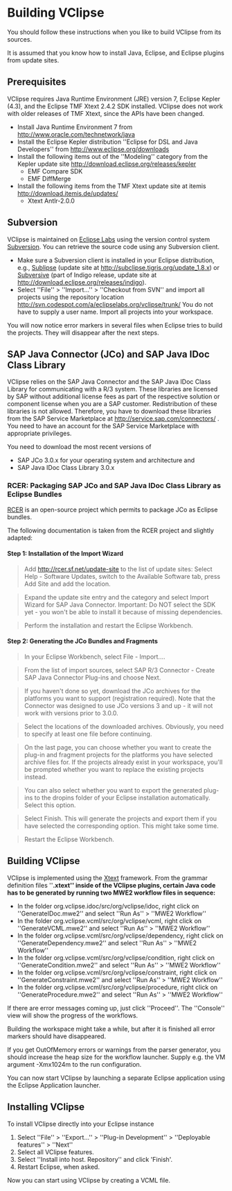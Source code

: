 # Building VClipse #

You should follow these instructions when you like to build VClipse from its sources.

It is assumed that you know how to install Java, Eclipse, and Eclipse plugins from update sites.


## Prerequisites ##

VClipse requires Java Runtime Environment (JRE) version 7, Eclipse Kepler (4.3), and the Eclipse TMF Xtext 2.4.2 SDK installed.
VClipse does not work with older releases of TMF Xtext, since the APIs have been changed.

  * Install Java Runtime Environment 7 from http://www.oracle.com/technetwork/java
  * Install the Eclipse Kepler distribution ''Eclipse for DSL and Java Developers'' from http://www.eclipse.org/downloads
  * Install the following items out of the ''Modeling'' category from the Kepler update site http://download.eclipse.org/releases/kepler
    * EMF Compare SDK
    * EMF DiffMerge
  * Install the following items from the TMF Xtext update site at itemis http://download.itemis.de/updates/
    * Xtext Antlr-2.0.0

## Subversion ##

VClipse is maintained on [Eclipse Labs](http://code.google.com/a/eclipselabs.org/hosting/) using the version control system [Subversion](http://subversion.apache.org/). You can retrieve the source code using any Subversion client.

  * Make sure a Subversion client is installed in your Eclipse distribution, e.g., [Sublipse](http://www.eclipse.org/subversive/) (update site at http://subclipse.tigris.org/update_1.8.x) or [Subversive](http://www.eclipse.org/subversive/) (part of Indigo release, update site at http://download.eclipse.org/releases/indigo).
  * Select ''File'' > ''Import...'' > ''Checkout from SVN'' and import all projects using the repository location http://svn.codespot.com/a/eclipselabs.org/vclipse/trunk/ You do not have to supply a user name. Import all projects into your workspace.

You will now notice error markers in several files when Eclipse tries to build the projects.
They will disappear after the next steps.

## SAP Java Connector (JCo) and SAP Java IDoc Class Library ##

VClipse relies on the SAP Java Connector and the SAP Java IDoc Class Library for communicating with a R/3 system.
These libraries are licensed by SAP without additional license fees as part of the respective solution or component license
when you are a SAP customer.
Redistribution of these libraries is not allowed.
Therefore, you have to download these libraries from the SAP Service Marketplace at http://service.sap.com/connectors/ .
You need to have an account for the SAP Service Marketplace with appropriate privileges.

You need to download the most recent versions of
  * SAP JCo 3.0.x for your operating system and architecture and
  * SAP Java IDoc Class Library 3.0.x

### RCER: Packaging SAP JCo and SAP Java IDoc Class Library as Eclipse Bundles ###

[RCER](http://rcer.sourceforge.net/) is an open-source project which permits to package JCo as Eclipse bundles.

The following documentation is taken from the RCER project and slightly adapted:

#### Step 1: Installation of the Import Wizard ####

> Add http://rcer.sf.net/update-site to the list of update sites:
> Select Help - Software Updates, switch to the Available Software tab, press Add Site and add the location.

> Expand the update site entry and the category and select Import Wizard for SAP Java Connector.
> Important: Do NOT select the SDK yet - you won't be able to install it because of missing dependencies.

> Perform the installation and restart the Eclipse Workbench.

#### Step 2: Generating the JCo Bundles and Fragments ####

> In your Eclipse Workbench, select File - Import....

> From the list of import sources, select SAP R/3 Connector - Create SAP Java Connector Plug-ins and choose Next.

> If you haven't done so yet, download the JCo archives for the platforms you want to support (registration required).
> Note that the Connector was designed to use JCo versions 3 and up - it will not work with versions prior to 3.0.0.

> Select the locations of the downloaded archives. Obviously, you need to specify at least one file before continuing.

> On the last page, you can choose whether you want to create the plug-in and fragment projects for the platforms you have selected archive files for.
> If the projects already exist in your workspace, you'll be prompted whether you want to replace the existing projects instead.

> You can also select whether you want to export the generated plug-ins to the dropins folder of your Eclipse installation automatically.
> Select this option.

> Select Finish.
> This will generate the projects and export them if you have selected the corresponding option.
> This might take some time.

> Restart the Eclipse Workbench.

## Building VClipse ##

VClipse is implemented using the [Xtext](http://www.eclipse.org/Xtext) framework.
From the grammar definition files ''**.xtext'' inside of the VClipse plugins,
certain Java code has to be generated by running two MWE2 workflow files in sequence:**

  * In the folder org.vclipse.idoc/src/org/vclipse/idoc, right click on ''GenerateIDoc.mwe2'' and select ''Run As'' > ''MWE2 Workflow''
  * In the folder org.vclipse.vcml/src/org/vclipse/vcml, right click on ''GenerateVCML.mwe2'' and select ''Run As'' > ''MWE2 Workflow''
  * In the folder org.vclipse.vcml/src/org/vclipse/dependency, right click on ''GenerateDependency.mwe2'' and select ''Run As'' > ''MWE2 Workflow''
  * In the folder org.vclipse.vcml/src/org/vclipse/condition, right click on ''GenerateCondition.mwe2'' and select ''Run As'' > ''MWE2 Workflow''
  * In the folder org.vclipse.vcml/src/org/vclipse/constraint, right click on ''GenerateConstraint.mwe2'' and select ''Run As'' > ''MWE2 Workflow''
  * In the folder org.vclipse.vcml/src/org/vclipse/procedure, right click on ''GenerateProcedure.mwe2'' and select ''Run As'' > ''MWE2 Workflow''

If there are error messages coming up, just click ''Proceed''.
The ''Console'' view will show the progress of the workflows.

Building the workspace might take a while, but after it is finished all error markers should have disappeared.

If you get OutOfMemory errors or warnings from the parser generator, you should increase the heap size for the workflow launcher.
Supply e.g. the VM argument -Xmx1024m to the run configuration.

You can now start VClipse by launching a separate Eclipse application using the Eclipse Application launcher.


## Installing VClipse ##

To install VClipse directly into your Eclipse instance
  1. Select ''File'' > ''Export...'' > ''Plug-in Development'' > ''Deployable features'' > ''Next''
  1. Select all VClipse features.
  1. Select ''Install into host. Repository'' and click 'Finish'.
  1. Restart Eclipse, when asked.

Now you can start using VClipse by creating a VCML file.